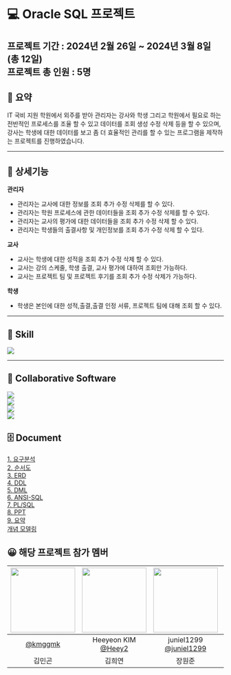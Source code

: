 

# 💻 Oracle SQL 프로젝트
프로젝트 기간 : 2024년 2월 26일 ~ 2024년 3월 8일 (총 12일)  
프로젝트 총 인원 : 5명
---				
## 📝 요약
IT 국비 지원 학원에서 외주를 받아 관리자는 강사와 학생 그리고 학원에서 필요로 하는 전반적인 프로세스를 조율 할 수 있고 데이터를 조회 생성 수정 삭제 등을 할 수 있으며, 강사는 학생에 대한 데이터를 보고 좀 더 효율적인 관리를 할 수 있는 프로그램을 제작하는 프로젝트를 진행하였습니다.

---

## :pushpin: 상세기능
<b> 관리자 </b>
- 관리자는 교사에 대한 정보를 조회 추가 수정 삭제를 할 수 있다.
- 관리자는 학원 프로세스에 관한 데이터들을 조회 추가 수정 삭제를 할 수 있다.
- 관리자는 교사의 평가에 대한 데이터들을 조회 추가 수정 삭제 할 수 있다.
- 관리자는 학생들의 출결사항 및 개인정보를 조회 추가 수정 삭제 할 수 있다.

<b> 교사 </b>
- 교사는 학생에 대한 성적을 조회 추가 수정 삭제 할 수 있다.
- 교사는 강의 스케줄, 학생 출결, 교사 평가에 대하여 조회만 가능하다.
- 교사는 프로젝트 팀 및 프로젝트 후기를 조회 추가 수정 삭제가 가능하다.

<b> 학생 </b>
- 학생은 본인에 대한 성적,출결,출결 인정 서류, 프로젝트 팀에 대해 조회 할 수 있다.


---

<h2>  📕 Skill </h2> 
<img src="https://img.shields.io/badge/oracle-F80000?style=flat&logo=oracle&logoColor=white"/> <br/>

---

## 📂 Collaborative Software <br/>
<img src="https://img.shields.io/badge/github-181717?style=for-the-badge&logo=github&logoColor=white">   <br/> 
<img src="https://img.shields.io/badge/canva-00C4CC?style=for-the-badge&logo=canva&logoColor=white">   <br/> 
<img src="https://img.shields.io/badge/googledocs-4285F4?style=for-the-badge&logo=googledocs&logoColor=white">  <br/> 
<img src="https://img.shields.io/badge/discord-5865F2?style=for-the-badge&logo=discord&logoColor=white"> <br/>
  
## 🗄 Document <br/>
<div><a href="https://github.com/juniel1299/OracleProject/tree/main/4%EC%A1%B0%20db%ED%94%84%EB%A1%9C%EC%A0%9D%ED%8A%B8%20%EB%AC%B8%EC%84%9C%20%EB%AA%A8%EC%9D%8C/1.%20%EC%9A%94%EA%B5%AC%EB%B6%84%EC%84%9D%EC%84%9C">1. 요구분석</a> </div>

<div><a href="https://github.com/juniel1299/OracleProject/tree/main/4%EC%A1%B0%20db%ED%94%84%EB%A1%9C%EC%A0%9D%ED%8A%B8%20%EB%AC%B8%EC%84%9C%20%EB%AA%A8%EC%9D%8C/2.%20%EC%88%9C%EC%84%9C%EB%8F%84">2. 순서도 </a> </div>

<div><a href="https://github.com/juniel1299/OracleProject/tree/main/4%EC%A1%B0%20db%ED%94%84%EB%A1%9C%EC%A0%9D%ED%8A%B8%20%EB%AC%B8%EC%84%9C%20%EB%AA%A8%EC%9D%8C/3.%20ERD">3. ERD </a> </div>

<div> <a href="https://github.com/juniel1299/OracleProject/tree/main/4%EC%A1%B0%20db%ED%94%84%EB%A1%9C%EC%A0%9D%ED%8A%B8%20%EB%AC%B8%EC%84%9C%20%EB%AA%A8%EC%9D%8C/4.%20%ED%85%8C%EC%9D%B4%EB%B8%94%20%EC%A0%95%EC%9D%98%EC%84%9C(DDL)">4. DDL </a> </div>

<div> <a href="https://github.com/juniel1299/OracleProject/tree/main/4%EC%A1%B0%20db%ED%94%84%EB%A1%9C%EC%A0%9D%ED%8A%B8%20%EB%AC%B8%EC%84%9C%20%EB%AA%A8%EC%9D%8C/5.%20%EB%8D%B0%EC%9D%B4%ED%84%B0%20%EC%A0%95%EC%9D%98%EC%84%9C(DML)">5. DML </a> </div>

<div> <a href="https://github.com/juniel1299/OracleProject/tree/main/4%EC%A1%B0%20db%ED%94%84%EB%A1%9C%EC%A0%9D%ED%8A%B8%20%EB%AC%B8%EC%84%9C%20%EB%AA%A8%EC%9D%8C/6.%20%EC%BF%BC%EB%A6%AC%EB%AC%B8%20%EC%A0%95%EC%9D%98%EC%84%9C(ANSI-SQL)">6. ANSI-SQL </a> </div>

<div> <a href="https://github.com/juniel1299/OracleProject/tree/main/4%EC%A1%B0%20db%ED%94%84%EB%A1%9C%EC%A0%9D%ED%8A%B8%20%EB%AC%B8%EC%84%9C%20%EB%AA%A8%EC%9D%8C/7.%20%EC%98%A4%EB%B8%8C%EC%A0%9D%ED%8A%B8%20%EC%8A%A4%ED%81%AC%EB%A6%BD%ED%8A%B8(PLSQL)"> 7. PL/SQL </a> </div>

<div> <a href="https://github.com/juniel1299/OracleProject/tree/main/4%EC%A1%B0%20db%ED%94%84%EB%A1%9C%EC%A0%9D%ED%8A%B8%20%EB%AC%B8%EC%84%9C%20%EB%AA%A8%EC%9D%8C/8.%20PPT"> 8. PPT </a> </div>

<div> <a href="https://github.com/juniel1299/OracleProject/tree/main/4%EC%A1%B0%20db%ED%94%84%EB%A1%9C%EC%A0%9D%ED%8A%B8%20%EB%AC%B8%EC%84%9C%20%EB%AA%A8%EC%9D%8C/9.%20%EC%B5%9C%EC%A2%85%20%EC%9A%94%EC%95%BD%EB%B3%B8"> 9. 요약 </a> </div>

<div> <a href="https://github.com/juniel1299/OracleProject/blob/main/4%EC%A1%B0%20db%ED%94%84%EB%A1%9C%EC%A0%9D%ED%8A%B8%20%EB%AC%B8%EC%84%9C%20%EB%AA%A8%EC%9D%8C/4.%20%ED%85%8C%EC%9D%B4%EB%B8%94%20%EC%A0%95%EC%9D%98%EC%84%9C(DDL)/4%EC%A1%B0%20%EA%B0%9C%EB%85%90%EB%AA%A8%EB%8D%B8%EB%A7%81.jpg"> 개념 모델링 </a></div>


## 😀  해당 프로젝트 참가 멤버

|<img src="https://avatars.githubusercontent.com/u/127924216?v=4" width="150" height="150"/>|<img src="https://avatars.githubusercontent.com/u/155238712?v=4" width="150" height="150"/>|<img src="https://avatars.githubusercontent.com/u/62318700?v=4" width="150" height="150"/>|<img src="https://avatars.githubusercontent.com/u/157667022?v=4" width="150" height="150"/>|<img src="https://avatars.githubusercontent.com/u/128907052?v=4" width="150" height="150"/>|
|:-:|:-:|:-:|:-:|:-:|
|[@kmggmk](https://github.com/kmggmk)|Heeyeon KIM<br/>[@Heey2](https://github.com/Heey2)|juniel1299<br/>[@juniel1299](https://github.com/juniel1299)|[@wonhyuk21](https://github.com/wonhyuk21)|[@VVjD](https://github.com/VVjD)|
|김민곤|김희연|장원준|정원혁|정혜정|









</div>
	
